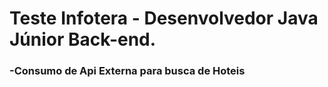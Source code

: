 # Teste Infotera - Desenvolvedor Java Júnior Back-end.

### -Consumo de Api Externa para busca de Hoteis
